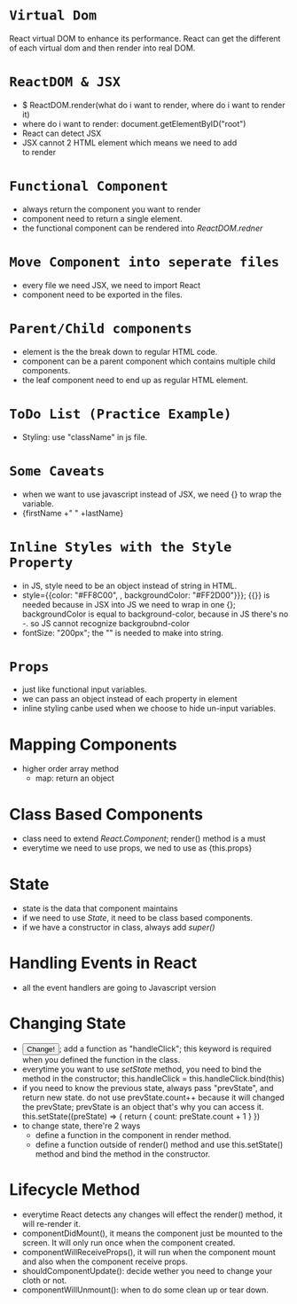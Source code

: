# `Virtual Dom`
React virtual DOM to enhance its performance. React can get the different of each virtual dom and then render into real DOM.
# `ReactDOM & JSX`
  - $ ReactDOM.render(what do i want to render, where do i want to render it)
  - where do i want to render: document.getElementByID("root")
  - React can detect JSX
  - JSX cannot 2 HTML element which means we need to add <div> to render
# `Functional Component`
  - always return the component you want to render
  - component need to return a single element.
  - the functional component can be rendered into _ReactDOM.redner_
# `Move Component into seperate files`
  - every file we need JSX, we need to import React
  - component need to be exported in the files.
# `Parent/Child components`
  - element is the the break down to regular HTML code.
  - component can be a parent component which contains multiple child components.
  - the leaf component need to end up as regular HTML element.
# `ToDo List (Practice Example)`
  - Styling: use "className" in js file.
# `Some Caveats`
  - when we want to use javascript instead of JSX, we need {} to wrap the variable.
  - {firstName +" " +lastName}
# `Inline Styles with the Style Property`
  - in JS, style need to be an object instead of string in HTML.
  - style={{color: "#FF8C00", , backgroundColor: "#FF2D00"}}}; {{}} is needed because in JSX into JS we need to wrap in one {}; backgroundColor is equal to background-color, because in JS there's no -. so JS cannot recognize backgroubnd-color
  - fontSize: "200px"; the "" is needed to make into string.
# `Props`
  - just like functional input variables.
  - we can pass an object instead of each property in element
  - inline styling canbe used when we choose to hide un-input variables.
# Mapping Components
  - higher order array method
    - map: return an object
# Class Based Components
  - class need to extend _React.Component_; render() method is a must
  - everytime we need to use props, we ned to use as {this.props}
# State
  - state is the data that component maintains
  - if we need to use _State_, it need to be class based components.
  - if we have a constructor in class, always add _super()_
# Handling Events in React
  - all the event handlers are going to Javascript version
# Changing State
  - <button onClick={this.handleClick}>Change!</button>; add a function as "handleClick"; this keyword is required when you defined the function in the class.
  - everytime you want to use _setState_ method, you need to bind the method in the constructor; this.handleClick = this.handleClick.bind(this)
  - if you need to know the previous state, always pass "prevState", and return new state. do not use prevState.count++ because it will changed the prevState; prevState is an object that's why you can access it.
  this.setState((preState) => {
      return {
        count: preState.count + 1
      }
    })
  - to change state, there're 2 ways
    - define a function in the component in render method.
    - define a function outside of render() method and use this.setState() method and bind the method in the constructor.
# Lifecycle Method
  - everytime React detects any changes will effect the render() method, it will re-render it.
  - componentDidMount(), it means the component just be mounted to the screen. It will only run once when the component created.
  - componentWillReceiveProps(), it will run when the component mount and also when the component receive props.
  - shouldComponentUpdate(): decide wether you need to change your cloth or not.
  - componentWillUnmount(): when to do some clean up or tear down.